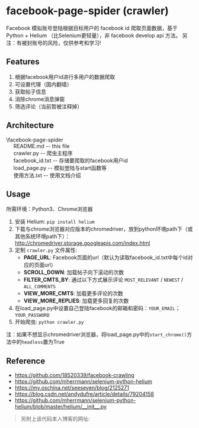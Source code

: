 # facebook-page-spider (crawler)
Facebook 模拟账号登陆根据目标用户的 facebook id 爬取页面数据，基于 Python + Helium （比Selenium更轻量），非 facebook develop api 方法。 另注：有被封账号的风险，仅供参考和学习!

## Features
1. 根据facebook用户id进行多用户的数据爬取
2. 可设置代理（国内翻墙）
3. 获取帖子信息
4. 消除chrome消息弹窗
5. 筛选评论（当前暂被注释掉）

## Architecture
\facebook-page-spider
<br />&nbsp;&nbsp;&nbsp;&nbsp;
    README.md -- this file
<br />&nbsp;&nbsp;&nbsp;&nbsp;
    crawler.py -- 爬虫主程序
<br />&nbsp;&nbsp;&nbsp;&nbsp;
    facebook_id.txt -- 存储要爬取的facebook用户id
<br />&nbsp;&nbsp;&nbsp;&nbsp;
    load_page.py -- 模拟登陆与start函数等
<br />&nbsp;&nbsp;&nbsp;&nbsp;
    使用方法.txt -- 使用文档介绍


## Usage
所需环境：Python3、Chrome浏览器
1. 安装 Helium: `pip install helium`
2. 下载与chrome浏览器对应版本的chromedriver，放到python环境path下（或其他系统环境path下）：http://chromedriver.storage.googleapis.com/index.html
3. 定制 `crawler.py` 文件属性:
    - **PAGE_URL**: Facebook页面的url（默认为读取facebook_id.txt中每个id对应的页面url）
    - **SCROLL_DOWN**: 加载帖子向下滚动的次数
    - **FILTER_CMTS_BY**: 通过以下方式展示评论 `MOST_RELEVANT` / `NEWEST` / `ALL_COMMENTS`
    - **VIEW_MORE_CMTS**: 加载更多评论的次数
    - **VIEW_MORE_REPLIES**: 加载更多回复的次数
4. 在load_page.py中设置自己登陆facebook的邮箱和密码：`YOUR_EMAIL`；`YOUR_PASSWORD`
5. 开始爬虫: `python crawler.py`

注：如果不想显示chromedriver浏览器，将load_page.py中的`start_chrome()`方法中的`headless`置为True

## Reference
* https://github.com/18520339/facebook-crawling
* https://github.com/mherrmann/selenium-python-helium
* https://my.oschina.net/seeseven/blog/2125271
* https://blog.csdn.net/andydufre/article/details/79204158
* https://github.com/mherrmann/selenium-python-helium/blob/master/helium/__init__.py

> 另附上该代码本人博客的网址:  
